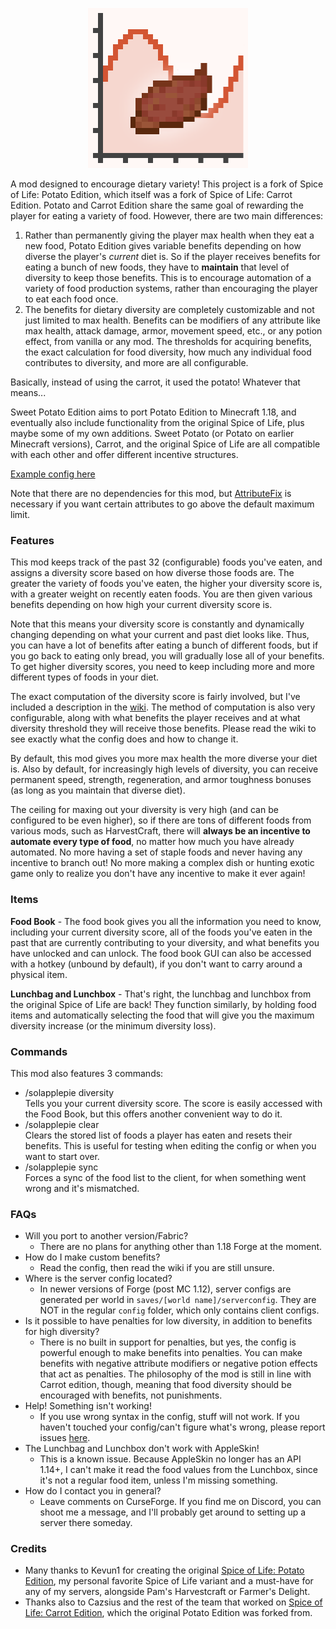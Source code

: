 <p align="center">
	<img width=256px src="GitHub/logo.png" />
</p>
A mod designed to encourage dietary variety! This project is a fork of Spice of Life: Potato Edition, which itself was a fork of Spice of Life: Carrot Edition. Potato and Carrot Edition share the same goal of rewarding the player for eating a variety of food. However, there are two main differences:  


1. Rather than permanently giving the player max health when they eat a new food, Potato Edition gives variable benefits depending on how diverse the player's *current* diet is. So if the player receives benefits for eating a bunch of new foods, they have to **maintain** that level of diversity to keep those benefits. This is to encourage automation of a variety of food production systems, rather than encouraging the player to eat each food once. 
2. The benefits for dietary diversity are completely customizable and not just limited to max health. Benefits can be modifiers of any attribute like max health, attack damage, armor, movement speed, etc., or any potion effect, from vanilla or any mod. The thresholds for acquiring benefits, the exact calculation for food diversity, how much any individual food contributes to diversity, and more are all configurable.

Basically, instead of using the carrot, it used the potato! Whatever that means...

Sweet Potato Edition aims to port Potato Edition to Minecraft 1.18, and eventually also include functionality from the original Spice of Life, plus maybe some of my own additions. Sweet Potato (or Potato on earlier Minecraft versions), Carrot, and the original Spice of Life are all compatible with each other and offer different incentive structures.

[Example config here](https://github.com/tarinoita/Spice-of-Life-Sweet-Potato/blob/1.18/GitHub/solapplepie-server.toml)

Note that there are no dependencies for this mod, but [AttributeFix](https://www.curseforge.com/minecraft/mc-mods/attributefix) is necessary if you want certain attributes to go above the default maximum limit.

### Features

This mod keeps track of the past 32 (configurable) foods you've eaten, and assigns a diversity score based on how diverse those foods are. The greater the variety of foods you've eaten, the higher your diversity score is, with a greater weight on recently eaten foods. You are then given various benefits depending on how high your current diversity score is. 

Note that this means your diversity score is constantly and dynamically changing depending on what your current and past diet looks like. Thus, you can have a lot of benefits after eating a bunch of different foods, but if you go back to eating only bread, you will gradually lose all of your benefits. To get higher diversity scores, you need to keep including more and more different types of foods in your diet.

The exact computation of the diversity score is fairly involved, but I've included a description in the [wiki](https://github.com/tarinoita/Spice-of-Life-Sweet-Potato-Edition/wiki). The method of computation is also very configurable, along with what benefits the player receives and at what diversity threshold they will receive those benefits. Please read the wiki to see exactly what the config does and how to change it.

By default, this mod gives you more max health the more diverse your diet is. Also by default, for increasingly high levels of diversity, you can receive permanent speed, strength, regeneration, and armor toughness bonuses (as long as you maintain that diverse diet). 

The ceiling for maxing out your diversity is very high (and can be configured to be even higher), so if there are tons of different foods from various mods, such as HarvestCraft, there will **always be an incentive to automate every type of food**, no matter how much you have already automated.  No more having a set of staple foods and never having any incentive to branch out! No more making a complex dish or hunting exotic game only to realize you don't have any incentive to make it ever again! 

### Items

**Food Book** - The food book gives you all the information you need to know, including your current diversity score, all of the foods you've eaten in the past that are currently contributing to your diversity, and what benefits you have unlocked and can unlock. The food book GUI can also be accessed with a hotkey (unbound by default), if you don't want to carry around a physical item.

**Lunchbag and Lunchbox** - That's right, the lunchbag and lunchbox from the original Spice of Life are back! They function similarly, by holding food items and automatically selecting the food that will give you the maximum diversity increase (or the minimum diversity loss). 

### Commands

This mod also features 3 commands:

- /solapplepie diversity  
    Tells you your current diversity score. The score is easily accessed with the Food Book, but this offers another convenient way to do it.
- /solapplepie clear  
    Clears the stored list of foods a player has eaten and resets their benefits. This is useful for testing when editing the config or when you want to start over.
- /solapplepie sync  
    Forces a sync of the food list to the client, for when something went wrong and it's mismatched.

### FAQs

- Will you port to another version/Fabric?
  - There are no plans for anything other than 1.18 Forge at the moment.
- How do I make custom benefits?
  - Read the config, then read the wiki if you are still unsure.
- Where is the server config located?
  - In newer versions of Forge (post MC 1.12), server configs are generated per world in `saves/[world name]/serverconfig`. They are NOT in the regular `config` folder, which only contains client configs. 
- Is it possible to have penalties for low diversity, in addition to benefits for high diversity?
  - There is no built in support for penalties, but yes, the config is powerful enough to make benefits into penalties. You can make benefits with negative attribute modifiers or negative potion effects that act as penalties. The philosophy of the mod is still in line with Carrot edition, though, meaning that food diversity should be encouraged with benefits, not punishments.
- Help! Something isn't working!
  - If you use wrong syntax in the config, stuff will not work. If you haven't touched your config/can't figure what's wrong, please report issues [here](https://github.com/tarinoita/Spice-of-Life-Sweet-Potato-Edition/issues).
- The Lunchbag and Lunchbox don't work with AppleSkin!
  - This is a known issue. Because AppleSkin no longer has an API 1.14+, I can't make it read the food values from the Lunchbox, since it's not a regular food item, unless I'm missing something.
- How do I contact you in general?
  - Leave comments on CurseForge. If you find me on Discord, you can shoot me a message, and I'll probably get around to setting up a server there someday.

### Credits

- Many thanks to Kevun1 for creating the original [Spice of Life: Potato Edition](https://github.com/Kevun1/Spice-of-Life-Potato-Edition), my personal favorite Spice of Life variant and a must-have for any of my servers, alongside Pam's Harvestcraft or Farmer's Delight.
- Thanks also to Cazsius and the rest of the team that worked on [Spice of Life: Carrot Edition](https://github.com/Cazsius/Spice-of-Life-Carrot-Edition), which the original Potato Edition was forked from.


